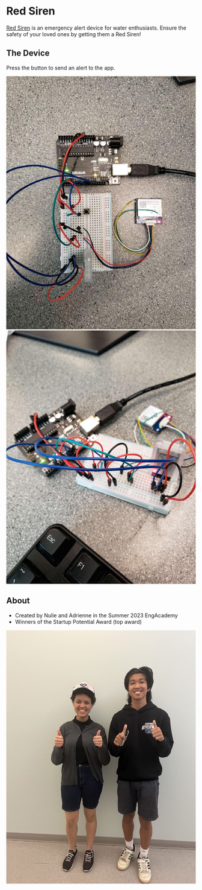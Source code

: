 # Red Siren
[Red Siren](https://docs.google.com/presentation/d/1oE_ZxhRTx2rjpmi26im3VnmTHgYlZk4zm-G3iRG-9Zg/edit?pli=1#slide=id.p) is an emergency alert device for water enthusiasts. Ensure the safety of your loved ones by getting them a Red Siren!

## The Device

Press the button to send an alert to the app.

![Device](red-siren-1.jpeg)<br>
![Device](red-siren-2.jpeg)

## About
- Created by Nulie and Adrienne in the Summer 2023 EngAcademy
- Winners of the Startup Potential Award (top award)

![Red Siren Team Photo](red-siren-team.jpg)
